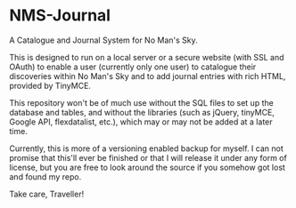# NMS-Journal
A Catalogue and Journal System for No Man's Sky.

This is designed to run on a local server or a secure website (with SSL and OAuth) to enable a user (currently only one user) to catalogue their discoveries within No Man's Sky and to add journal entries with rich HTML, provided by TinyMCE.

This repository won't be of much use without the SQL files to set up the database and tables, and without the libraries (such as jQuery, tinyMCE, Google API, flexdatalist, etc.), which may or may not be added at a later time.

Currently, this is more of a versioning enabled backup for myself. I can not promise that this'll ever be finished or that I will release it under any form of license, but you are free to look around the source if you somehow got lost and found my repo. 

Take care, Traveller!

